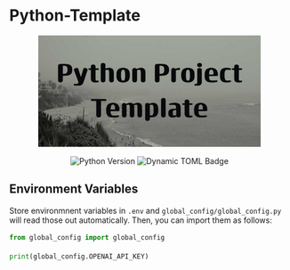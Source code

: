 # Python-Template

<p align="center">
  <img src="media/banner.png" alt="2" width="400">
</p>

<p align="center">
  <img src="https://img.shields.io/badge/python-3.12.4-blue?logo=python" alt="Python Version">
  <img src="https://img.shields.io/badge/dynamic/toml?url=https%3A%2F%2Fraw.githubusercontent.com%2FMiyamura80%2FPython-Template%2Fmain%2Fpyproject.toml&query=%24.project.version&label=version" alt="Dynamic TOML Badge">
</p>

## Environment Variables

Store environmnent variables in `.env` and `global_config/global_config.py`  will read those out automatically. Then, you can import them as follows:

```python
from global_config import global_config

print(global_config.OPENAI_API_KEY)
```